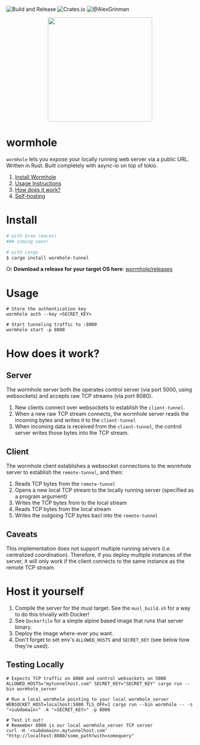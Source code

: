 ![Build and Release](https://github.com/agrinman/wormhole/workflows/Build%20and%20Release/badge.svg)   ![Crates.io](https://img.shields.io/crates/v/wormhole-tunnel) ![@AlexGrinman](https://img.shields.io/twitter/follow/alexgrinman?label=%40AlexGrinman)

<p align="center">
<img src="https://repository-images.githubusercontent.com/249120770/6208df00-7865-11ea-9134-cb78fe857eed" align="center" height="280px"/>
</p>

# wormhole
`wormhole` lets you expose your locally running web server via a public URL.
Written in Rust. Built completely with async-io on top of tokio.

1. [Install Wormhole](#install)
2. [Usage Instructions](#usage)
3. [How does it work?](#how-does-it-work)
4. [Self-hosting](#host-it-yourself)

# Install

```bash
# with brew (macos)
### coming soon!

# with cargo
$ cargo install wormhole-tunnel
```


Or **Download a release for your target OS here**: [wormhole/releases](https://github.com/agrinman/wormhole/releases)

# Usage
```shell script
# Store the authentication key
wormhole auth --key <SECRET_KEY>

# Start tunneling traffic to :8000
wormhole start -p 8000
```

# How does it work?
## Server
The wormhole server both the operates control server (via port 5000, using websockets) and accepts 
raw TCP streams (via port 8080).

1. New clients connect over websockets to establish the `client-tunnel`. 
2. When a new raw TCP stream connects, the wormhole server reads the incoming bytes and writes it to the `client-tunnel`
3. When incoming data is received from the `client-tunnel`, the control server writes those bytes into the TCP stream.

## Client
The wormhole client establishes a websocket connections to the wormhole server to establish the `remote-tunnel`,
and then:

1. Reads TCP bytes from the `remote-tunnel`
2. Opens a new local TCP stream to the locally running server (specified as a program argument)
3. Writes the TCP bytes from to the local stream
4. Reads TCP bytes from the local stream
5. Writes the outgoing TCP bytes bacl into the `remote-tunnel`

## Caveats
This implementation does not support multiple running servers (i.e. centralized coordination).
Therefore, if you deploy multiple instances of the server, it will only work if the client connects to the same instance
as the remote TCP stream.

# Host it yourself
1. Compile the server for the musl target. See the `musl_build.sh` for a way to do this trivially with Docker!
2. See `Dockerfile` for a simple alpine based image that runs that server binary.
3. Deploy the image where-ever you want.
4. Don't forget to set env's `ALLOWED_HOSTS` and `SECRET_KEY` (see below how they're used).

## Testing Locally
```shell script
# Expects TCP traffic on 8080 and control websockets on 5000
ALLOWED_HOSTS="mytunnelhost.com" SECRET_KEY="SECRET_KEY" cargo run --bin wormhole_server

# Run a local wormhole pointing to your local wormhole_server
WEBSOCKET_HOST=localhost:5000 TLS_OFF=1 cargo run --bin wormhole -- -s "<subdomain>" -k "<SECRET_KEY>" -p 8000

# Test it out!
# Remember 8080 is our local wormhole_server TCP server
curl -H '<subdomain>.mytunnelhost.com' "http://localhost:8080/some_path?with=somequery"
```
